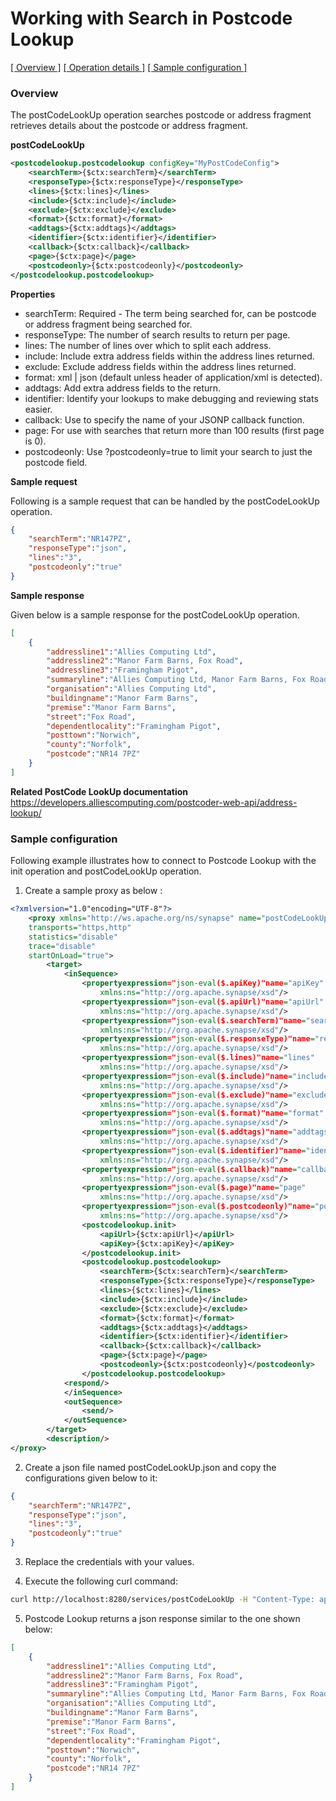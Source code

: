 # Working with Search in Postcode Lookup

[[  Overview ]](#overview)  [[ Operation details ]](#operation-details)  [[  Sample configuration  ]](#sample-configuration)

### Overview 

The postCodeLookUp operation searches postcode or address fragment retrieves details about the postcode or address fragment.

**postCodeLookUp**
```xml
<postcodelookup.postcodelookup configKey="MyPostCodeConfig">
    <searchTerm>{$ctx:searchTerm}</searchTerm>
    <responseType>{$ctx:responseType}</responseType>
    <lines>{$ctx:lines}</lines>
    <include>{$ctx:include}</include>
    <exclude>{$ctx:exclude}</exclude>
    <format>{$ctx:format}</format>
    <addtags>{$ctx:addtags}</addtags>
    <identifier>{$ctx:identifier}</identifier>
    <callback>{$ctx:callback}</callback>
    <page>{$ctx:page}</page>
    <postcodeonly>{$ctx:postcodeonly}</postcodeonly>
</postcodelookup.postcodelookup>
```

**Properties**
* searchTerm: Required - The term being searched for, can be postcode or address fragment being searched for.
* responseType: The number of search results to return per page.
* lines: The number of lines over which to split each address.
* include: Include extra address fields within the address lines returned.
* exclude: Exclude address fields within the address lines returned.
* format: xml | json (default unless header of application/xml is detected).
* addtags: Add extra address fields to the return.
* identifier: Identify your lookups to make debugging and reviewing stats easier.
* callback: Use to specify the name of your JSONP callback function.
* page: For use with searches that return more than 100 results (first page is 0).
* postcodeonly: Use ?postcodeonly=true to limit your search to just the postcode field.


**Sample request**

Following is a sample request that can be handled by the postCodeLookUp operation.

```json
{
    "searchTerm":"NR147PZ",
    "responseType":"json",
    "lines":"3",
    "postcodeonly":"true"
}
```

**Sample response**

Given below is a sample response for the postCodeLookUp operation.

```json
[
    {
        "addressline1":"Allies Computing Ltd",
        "addressline2":"Manor Farm Barns, Fox Road",
        "addressline3":"Framingham Pigot",
        "summaryline":"Allies Computing Ltd, Manor Farm Barns, Fox Road, Framingham Pigot, Norwich, Norfolk, NR14 7PZ",
        "organisation":"Allies Computing Ltd",
        "buildingname":"Manor Farm Barns",
        "premise":"Manor Farm Barns",
        "street":"Fox Road",
        "dependentlocality":"Framingham Pigot",
        "posttown":"Norwich",
        "county":"Norfolk",
        "postcode":"NR14 7PZ"
    }
]
```
**Related PostCode LookUp documentation**
https://developers.alliescomputing.com/postcoder-web-api/address-lookup/

### Sample configuration

Following example illustrates how to connect to Postcode Lookup with the init operation and postCodeLookUp operation.

1. Create a sample proxy as below :

```xml
<?xmlversion="1.0"encoding="UTF-8"?>
    <proxy xmlns="http://ws.apache.org/ns/synapse" name="postCodeLookUp"
    transports="https,http"
    statistics="disable"
    trace="disable"
    startOnLoad="true">
        <target>
            <inSequence>
                <propertyexpression="json-eval($.apiKey)"name="apiKey"
                    xmlns:ns="http://org.apache.synapse/xsd"/>
                <propertyexpression="json-eval($.apiUrl)"name="apiUrl"
                    xmlns:ns="http://org.apache.synapse/xsd"/>
                <propertyexpression="json-eval($.searchTerm)"name="searchTerm"
                    xmlns:ns="http://org.apache.synapse/xsd"/>
                <propertyexpression="json-eval($.responseType)"name="responseType"
                    xmlns:ns="http://org.apache.synapse/xsd"/>
                <propertyexpression="json-eval($.lines)"name="lines"
                    xmlns:ns="http://org.apache.synapse/xsd"/>
                <propertyexpression="json-eval($.include)"name="include"
                    xmlns:ns="http://org.apache.synapse/xsd"/>
                <propertyexpression="json-eval($.exclude)"name="exclude"
                    xmlns:ns="http://org.apache.synapse/xsd"/>
                <propertyexpression="json-eval($.format)"name="format"
                    xmlns:ns="http://org.apache.synapse/xsd"/>
                <propertyexpression="json-eval($.addtags)"name="addtags"
                    xmlns:ns="http://org.apache.synapse/xsd"/>
                <propertyexpression="json-eval($.identifier)"name="identifier"
                    xmlns:ns="http://org.apache.synapse/xsd"/>
                <propertyexpression="json-eval($.callback)"name="callback"
                    xmlns:ns="http://org.apache.synapse/xsd"/>
                <propertyexpression="json-eval($.page)"name="page"
                    xmlns:ns="http://org.apache.synapse/xsd"/>
                <propertyexpression="json-eval($.postcodeonly)"name="postcodeonly"
                    xmlns:ns="http://org.apache.synapse/xsd"/>
                <postcodelookup.init>
                    <apiUrl>{$ctx:apiUrl}</apiUrl>
                    <apiKey>{$ctx:apiKey}</apiKey>
                </postcodelookup.init>
                <postcodelookup.postcodelookup>
                    <searchTerm>{$ctx:searchTerm}</searchTerm>
                    <responseType>{$ctx:responseType}</responseType>
                    <lines>{$ctx:lines}</lines>
                    <include>{$ctx:include}</include>
                    <exclude>{$ctx:exclude}</exclude>
                    <format>{$ctx:format}</format>
                    <addtags>{$ctx:addtags}</addtags>
                    <identifier>{$ctx:identifier}</identifier>
                    <callback>{$ctx:callback}</callback>
                    <page>{$ctx:page}</page>
                    <postcodeonly>{$ctx:postcodeonly}</postcodeonly>
                </postcodelookup.postcodelookup>
            <respond/>
            </inSequence>
            <outSequence>
                <send/>
            </outSequence>
        </target>
        <description/>
</proxy>
```

2. Create a json file named postCodeLookUp.json and copy the configurations given below to it:

```json
{
    "searchTerm":"NR147PZ",
    "responseType":"json",
    "lines":"3",
    "postcodeonly":"true"
}
```
3. Replace the credentials with your values.

4. Execute the following curl command:

```bash
curl http://localhost:8280/services/postCodeLookUp -H "Content-Type: application/json" -d @postCodeLookUp.json
```

5. Postcode Lookup returns a json response similar to the one shown below:
 
```json
[
    {
        "addressline1":"Allies Computing Ltd",
        "addressline2":"Manor Farm Barns, Fox Road",
        "addressline3":"Framingham Pigot",
        "summaryline":"Allies Computing Ltd, Manor Farm Barns, Fox Road, Framingham Pigot, Norwich, Norfolk, NR14 7PZ",
        "organisation":"Allies Computing Ltd",
        "buildingname":"Manor Farm Barns",
        "premise":"Manor Farm Barns",
        "street":"Fox Road",
        "dependentlocality":"Framingham Pigot",
        "posttown":"Norwich",
        "county":"Norfolk",
        "postcode":"NR14 7PZ"
    }
]
```
